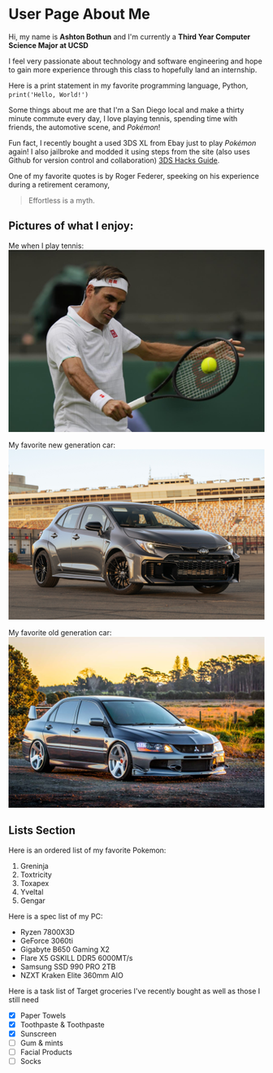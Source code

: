 # User Page About Me
Hi, my name is **Ashton Bothun** and I'm currently a **Third Year Computer Science Major at UCSD**

I feel very passionate about technology and software engineering and hope to gain more experience through this class to hopefully land an internship. 

Here is a print statement in my favorite programming language, Python, `print('Hello, World!')` 

Some things about me are that I'm a San Diego local and make a thirty minute commute every day, I love playing tennis, spending time with friends, the automotive scene, and *Pokémon*!

Fun fact, I recently bought a used 3DS XL from Ebay just to play *Pokémon* again! I also jailbroke and modded it using steps from the site (also uses Github for version control and collaboration) [3DS Hacks Guide](https://3ds.hacks.guide/).

One of my favorite quotes is by Roger Federer, speeking on his experience during a retirement ceramony,
> Effortless is a myth. 

## Pictures of what I enjoy: 

Me when I play tennis: 
![roger](download.jpg)

My favorite new generation car: 
![car](rolla.jpg)

My favorite old generation car: 
![car](evo9.jpeg)

## Lists Section

Here is an ordered list of my favorite Pokemon: 
1. Greninja
2. Toxtricity
3. Toxapex
4. Yveltal
5. Gengar

Here is a spec list of my PC: 
* Ryzen 7800X3D
* GeForce 3060ti 
* Gigabyte B650 Gaming X2 
* Flare X5 GSKILL DDR5 6000MT/s
* Samsung SSD 990 PRO 2TB
* NZXT Kraken Elite 360mm AIO

Here is a task list of Target groceries I've recently bought as well as those I still need
-[x] Paper Towels
-[x] Toothpaste & Toothpaste
-[x] Sunscreen
-[ ] Gum & mints
-[ ] Facial Products
-[ ] Socks